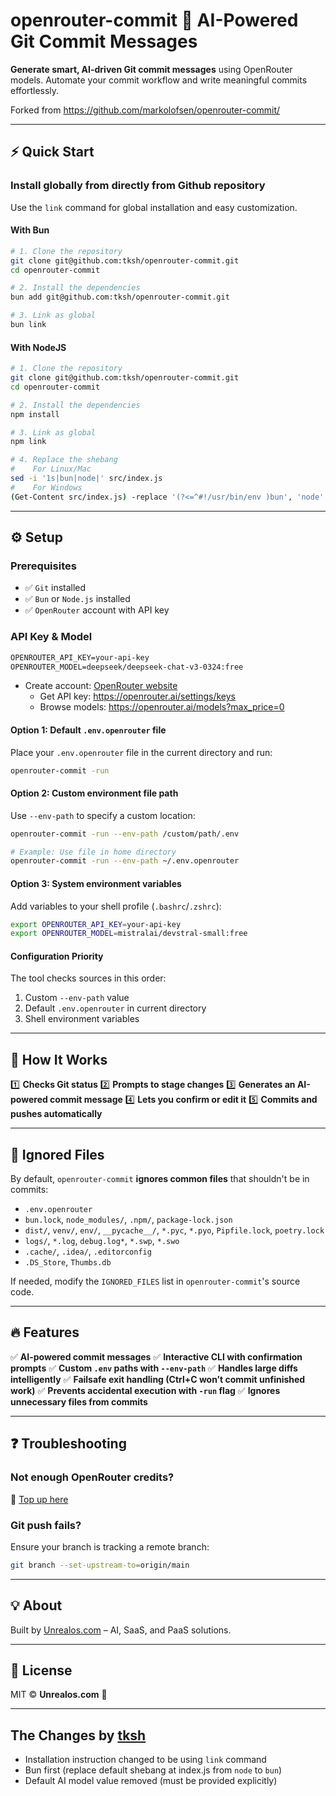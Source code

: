 # openrouter-commit 🚀 AI-Powered Git Commit Messages

**Generate smart, AI-driven Git commit messages** using OpenRouter models. Automate your commit workflow and write meaningful commits effortlessly.

Forked from <https://github.com/markolofsen/openrouter-commit/>

---

## ⚡ Quick Start

### Install globally from directly from Github repository

Use the `link` command for global installation and easy customization.

#### With Bun

```sh
# 1. Clone the repository
git clone git@github.com:tksh/openrouter-commit.git
cd openrouter-commit

# 2. Install the dependencies
bun add git@github.com:tksh/openrouter-commit.git

# 3. Link as global
bun link
```

#### With NodeJS

```sh
# 1. Clone the repository
git clone git@github.com:tksh/openrouter-commit.git
cd openrouter-commit

# 2. Install the dependencies
npm install

# 3. Link as global
npm link

# 4. Replace the shebang
#    For Linux/Mac
sed -i '1s|bun|node|' src/index.js
#    For Windows
(Get-Content src/index.js) -replace '(?<=^#!/usr/bin/env )bun', 'node' | Set-Content src/index.js
```

---

## ⚙️ Setup

### Prerequisites

- ✅ `Git` installed
- ✅ `Bun` or `Node.js` installed
- ✅ `OpenRouter` account with API key

### API Key & Model

```txt .env.openrouter
OPENROUTER_API_KEY=your-api-key
OPENROUTER_MODEL=deepseek/deepseek-chat-v3-0324:free
```

- Create account: [OpenRouter website](https://openrouter.ai)
  - Get API key: <https://openrouter.ai/settings/keys>
  - Browse models: <https://openrouter.ai/models?max_price=0>

#### Option 1: Default `.env.openrouter` file

Place your `.env.openrouter` file in the current directory and run:

```sh
openrouter-commit -run
```

#### Option 2: Custom environment file path

Use `--env-path` to specify a custom location:

```sh
openrouter-commit -run --env-path /custom/path/.env

# Example: Use file in home directory
openrouter-commit -run --env-path ~/.env.openrouter
```

#### Option 3: System environment variables

Add variables to your shell profile (`.bashrc`/`.zshrc`):

```sh
export OPENROUTER_API_KEY=your-api-key
export OPENROUTER_MODEL=mistralai/devstral-small:free
```

#### Configuration Priority

The tool checks sources in this order:

1. Custom `--env-path` value
2. Default `.env.openrouter` in current directory
3. Shell environment variables

---

## 🚀 How It Works

1️⃣ **Checks Git status**
2️⃣ **Prompts to stage changes**
3️⃣ **Generates an AI-powered commit message**
4️⃣ **Lets you confirm or edit it**
5️⃣ **Commits and pushes automatically**

---

## 📂 Ignored Files

By default, `openrouter-commit` **ignores common files** that shouldn't be in commits:

- `.env.openrouter`
- `bun.lock`, `node_modules/`, `.npm/`, `package-lock.json`
- `dist/`, `venv/`, `env/`, `__pycache__/`, `*.pyc`, `*.pyo`, `Pipfile.lock`, `poetry.lock`
- `logs/`, `*.log`, `debug.log*`, `*.swp`, `*.swo`
- `.cache/`, `.idea/`, `.editorconfig`
- `.DS_Store`, `Thumbs.db`

If needed, modify the `IGNORED_FILES` list in `openrouter-commit`'s source code.

---

## 🔥 Features

✅ **AI-powered commit messages**
✅ **Interactive CLI with confirmation prompts**
✅ **Custom `.env` paths with `--env-path`**
✅ **Handles large diffs intelligently**
✅ **Failsafe exit handling (Ctrl+C won’t commit unfinished work)**
✅ **Prevents accidental execution with `-run` flag**
✅ **Ignores unnecessary files from commits**

---

## ❓ Troubleshooting

### Not enough OpenRouter credits?

🔗 [Top up here](https://openrouter.ai/credits)

### Git push fails?

Ensure your branch is tracking a remote branch:

```sh
git branch --set-upstream-to=origin/main
```

---

## 💡 About

Built by [Unrealos.com](https://unrealos.com) – AI, SaaS, and PaaS solutions.

---

## 📜 License

MIT © **Unrealos.com** 🚀

---

## The Changes by [tksh](https://github.com/tksh/)

- Installation instruction changed to be using `link` command
- Bun first (replace default shebang at index.js from `node` to `bun`)
- Default AI model value removed (must be provided explicitly)
